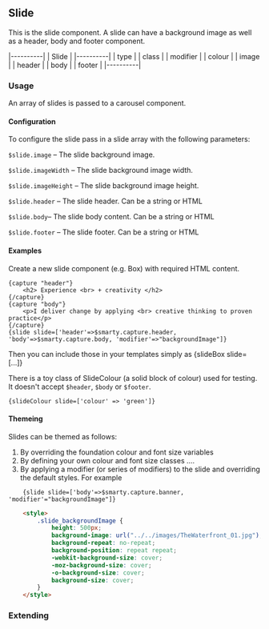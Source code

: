 ## Slide
This is the slide component. A slide can have a background image as well as
a header, body and footer component.

|----------|
| Slide    |
|----------|
| type     |
| class    |
| modifier |
| colour   |
| image    |
| header   |
| body     |
| footer   |
|----------|

### Usage
An array of slides is passed to a carousel component.

#### Configuration

To configure the slide pass in a slide array with the following parameters:

`$slide.image` – The slide background image.

`$slide.imageWidth` – The slide background image width.

`$slide.imageHeight` – The slide background image height.

`$slide.header` – The slide header. Can be a string or HTML

`$slide.body`– The slide body content. Can be a string or HTML

`$slide.footer` – The slide footer. Can be a string or HTML

#### Examples

Create a new slide component (e.g. Box) with required HTML content.

```smarty in file default/components/slide/slideBox.tpl
{capture "header"}
	<h2> Experience <br> + creativity </h2>
{/capture}
{capture "body"}
	<p>I deliver change by applying <br> creative thinking to proven practice</p>
{/capture}
{slide slide=['header'=>$smarty.capture.header, 'body'=>$smarty.capture.body, 'modifier'=>"backgroundImage"]}
```
Then you can include those in your templates simply as {slideBox slide=[...]}

There is a toy class of SlideColour (a solid block of colour) used for testing. It doesn't accept `$header`, `$body` or `$footer`.

```smarty
{slideColour slide=['colour' => 'green']}
```

#### Themeing
Slides can be themed as follows:

1. By overriding the foundation colour and font size variables
2. By defining your own colour and font size classes ....
3. By applying a modifier (or series of modifiers) to the slide and overriding the default styles. For example

```smarty
    {slide slide=['body'=>$smarty.capture.banner, 'modifier'="backgroundImage"]}
```

```html
    <style>
        .slide_backgroundImage {
            height: 500px;
            background-image: url("../../images/TheWaterfront_01.jpg");
            background-repeat: no-repeat;
            background-position: repeat repeat;
            -webkit-background-size: cover;
            -moz-background-size: cover;
            -o-background-size: cover;
            background-size: cover;
        }
    </style>
```

### Extending